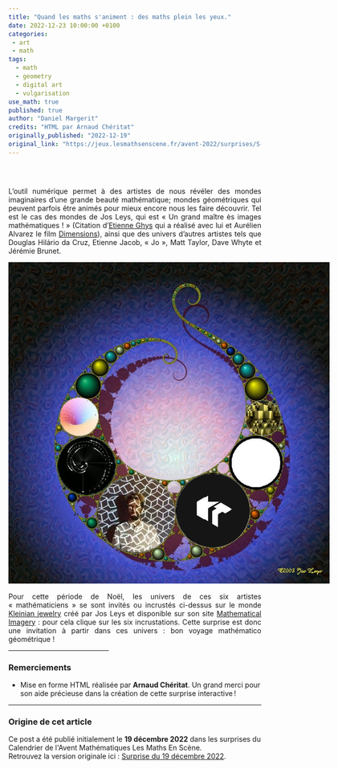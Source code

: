 ```yaml
---
title: "Quand les maths s'animent : des maths plein les yeux."
date: 2022-12-23 10:00:00 +0100
categories: 
 - art
 - math
tags:
  - math
  - geometry
  - digital art
  - vulgarisation
use_math: true
published: true
author: "Daniel Margerit"
credits: "HTML par Arnaud Chéritat"
originally_published: "2022-12-19"
original_link: "https://jeux.lesmathsenscene.fr/avent-2022/surprises/S-D8CTBLuP9EKEgqSrrVTyvC6NCoOsuMBp/"
---
```


<div style="text-align: justify; font-size: 100%; margin-top: 60px;">

L’outil numérique permet à des artistes de nous révéler des mondes imaginaires d’une grande beauté mathématique; mondes géométriques qui peuvent parfois être animés pour mieux encore nous les faire découvrir. Tel est le cas des mondes de Jos Leys, qui est « Un grand maître ès images mathématiques ! » (Citation d’<a href="https://perso.ens-lyon.fr/ghys/liens/">Etienne Ghys</a> qui a réalisé avec lui et Aurélien Alvarez le film <a href="http://dimensions-math.org/Dim_fr.htm">Dimensions</a>), ainsi que des univers d’autres artistes tels que Douglas Hilário da Cruz, Etienne Jacob, « Jo », Matt Taylor, Dave Whyte et Jérémie Brunet.

<p>
<div style="text-align: center;">
  <div style="position: relative; width: 640px; height: 640px; display: inline-block;">
    <img src="/images/posts/2022-12-23/aire.png" alt="Illustration de Jos Leys">
    <canvas width="640" height="640" id="aire" style="position: absolute; top: 0; left: 0;"></canvas>
  </div>
</div>
</p>
Pour cette période de Noël, les univers de ces six artistes « mathématiciens » se sont invités ou incrustés ci-dessus sur le monde <a href="http://www.josleys.com/show_image.php?galid=267&imageid=8348">Kleinian jewelry</a> créé par Jos Leys et disponible sur son site <a href="http://www.josleys.com/">Mathematical Imagery</a>&nbsp;: pour cela clique sur les six incrustations. Cette surprise est donc une invitation à partir dans ces univers&nbsp;: bon voyage mathématico géométrique&nbsp;!

<p>
<hr style="width: 200px;">
</p>

<script>
let canvas = document.getElementById("aire");
let w = canvas.width;
let h = canvas.height;
let ctx = canvas.getContext("2d");

let circles = [
  { x: 141, y: 308, r: 38, link: "https://www.instagram.com/artmathbeauty/" },
  { x: 156, y: 406, r: 59, link: "https://bleuje.com/animationsite/" },
  { x: 255, y: 500, r: 78, link: "https://www.instagram.com/davebeesbombs/" },
  { x: 406, y: 495, r: 73, link: "https://www.instagram.com/emty01/" },
  { x: 493, y: 400, r: 53, link: "https://www.instagram.com/jn3oo8/" },
  { x: 508, y: 311, r: 35, link: "https://www.youtube.com/user/bib993" },
];

function getMousePos(canvas, evt) {
  var rect = canvas.getBoundingClientRect();
  return {
    x: evt.clientX - rect.left,
    y: evt.clientY - rect.top,
  };
}

function distSq(a, b) {
  return (a.x - b.x) * (a.x - b.x) + (a.y - b.y) * (a.y - b.y);
}

let highlight = null;

function paint() {
  ctx.clearRect(0, 0, w, h);
  for (let i = 0; i < circles.length; i++) {
    let c = circles[i];
    ctx.beginPath();
    ctx.arc(c.x, c.y, c.r, 0, 2 * Math.PI);
    ctx.strokeStyle = "rgba(0, 0, 255, 0.2)"; // Bordure légère
    ctx.lineWidth = 2;
    ctx.stroke();
  }
  if (highlight !== null) {
    ctx.beginPath();
    ctx.arc(highlight.x, highlight.y, highlight.r, 0, 2 * Math.PI);
    ctx.strokeStyle = "red";
    ctx.lineWidth = 3;
    ctx.stroke();
  }
}

canvas.onmousemove = function (e) {
  var p = getMousePos(canvas, e);
  highlight = null; // Reset highlight
  canvas.style.cursor = "default";
  for (let i = 0; i < circles.length; i++) {
    let c = circles[i];
    if (distSq(p, c) < c.r * c.r) {
      highlight = c;
      canvas.style.cursor = "pointer"; // Curseur "main"
      break;
    }
  }
  paint();
};

canvas.onclick = function () {
  if (highlight !== null) {
    window.open(highlight.link, "_blank");
  }
};

paint(); // Initial draw
</script>
</div>

### Remerciements
- Mise en forme HTML réalisée par **Arnaud Chéritat**. Un grand merci pour son aide précieuse dans la création de cette surprise interactive !

---

### Origine de cet article
Ce post a été publié initialement le **19 décembre 2022** dans les surprises du Calendrier de l'Avent Mathématiques Les Maths En Scène.  
Retrouvez la version originale ici : [Surprise du 19 décembre 2022](https://jeux.lesmathsenscene.fr/avent-2022/surprises/S-D8CTBLuP9EKEgqSrrVTyvC6NCoOsuMBp/).
